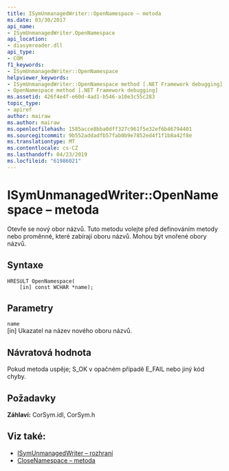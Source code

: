 ```yaml
---
title: ISymUnmanagedWriter::OpenNamespace – metoda
ms.date: 03/30/2017
api_name:
- ISymUnmanagedWriter.OpenNamespace
api_location:
- diasymreader.dll
api_type:
- COM
f1_keywords:
- ISymUnmanagedWriter::OpenNamespace
helpviewer_keywords:
- ISymUnmanagedWriter::OpenNamespace method [.NET Framework debugging]
- OpenNamespace method [.NET Framework debugging]
ms.assetid: 426f4e4f-e60d-4ad1-b546-a10e3c55c283
topic_type:
- apiref
author: mairaw
ms.author: mairaw
ms.openlocfilehash: 1585acce8bba0dff327c961f5e32ef6b46794401
ms.sourcegitcommit: 9b552addadfb57fab0b9e7852ed4f1f1b8a42f8e
ms.translationtype: MT
ms.contentlocale: cs-CZ
ms.lasthandoff: 04/23/2019
ms.locfileid: "61986021"
---
```

# <a name="isymunmanagedwriteropennamespace-method"></a>ISymUnmanagedWriter::OpenNamespace – metoda
Otevře se nový obor názvů. Tuto metodu volejte před definováním metody nebo proměnné, které zabírají oboru názvů. Mohou být vnořené obory názvů.  
  
## <a name="syntax"></a>Syntaxe  
  
```  
HRESULT OpenNamespace(  
    [in] const WCHAR *name);  
```  
  
## <a name="parameters"></a>Parametry  
 `name`  
 [in] Ukazatel na název nového oboru názvů.  
  
## <a name="return-value"></a>Návratová hodnota  
 Pokud metoda uspěje; S_OK v opačném případě E_FAIL nebo jiný kód chyby.  
  
## <a name="requirements"></a>Požadavky  
 **Záhlaví:** CorSym.idl, CorSym.h  
  
## <a name="see-also"></a>Viz také:

- [ISymUnmanagedWriter – rozhraní](../../../../docs/framework/unmanaged-api/diagnostics/isymunmanagedwriter-interface.md)
- [CloseNamespace – metoda](../../../../docs/framework/unmanaged-api/diagnostics/isymunmanagedwriter-closenamespace-method.md)
